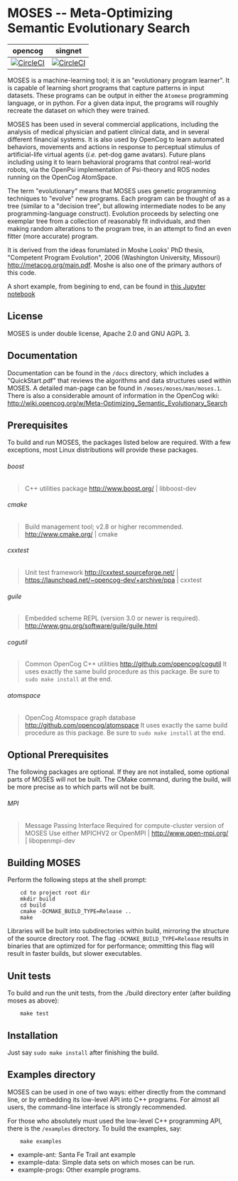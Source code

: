 
MOSES -- Meta-Optimizing Semantic Evolutionary Search
=====================================================

opencog | singnet
------- | -------
[![CircleCI](https://circleci.com/gh/opencog/asmoses.svg?style=svg)](https://circleci.com/gh/opencog/asmoses) | [![CircleCI](https://circleci.com/gh/singnet/asmoses.svg?style=svg)](https://circleci.com/gh/singnet/asmoses)

MOSES is a machine-learning tool; it is an "evolutionary program
learner". It is capable of learning short programs that capture
patterns in input datasets.  These programs can be output in either
the `Atomese` programming language, or in python.  For a given data
input, the programs will roughly recreate the dataset on which they
were trained.

MOSES has been used in several commercial applications, including
the analysis of medical physician and patient clinical data, and
in several different financial systems.  It is also used by OpenCog
to learn automated behaviors, movements and actions in response to
perceptual stimulus of artificial-life virtual agents (*i.e.* pet-dog
game avatars). Future plans including using it to learn behavioral
programs that control real-world robots, via the OpenPsi implementation
of Psi-theory and ROS nodes running on the OpenCog AtomSpace.

The term "evolutionary" means that MOSES uses genetic programming
techniques to "evolve" new programs. Each program can be thought
of as a tree (similar to a "decision tree", but allowing intermediate
nodes to be any programming-language construct).  Evolution proceeds
by selecting one exemplar tree from a collection of reasonably fit
individuals, and then making random alterations to the program tree,
in an attempt to find an even fitter (more accurate) program.

It is derived from the ideas forumlated in Moshe Looks' PhD thesis,
"Competent Program Evolution", 2006 (Washington University, Missouri)
http://metacog.org/main.pdf.  Moshe is also one of the primary authors
of this code.

A short example, from begining to end, can be found in
[this Jupyter notebook](https://robert-haas.github.io/mevis-docs/code/examples/moses.html)


License
-------
MOSES is under double license, Apache 2.0 and GNU AGPL 3.


Documentation
-------------
Documentation can be found in the `/docs` directory, which includes a
"QuickStart.pdf" that reviews the algorithms and data structures
used within MOSES.  A detailed man-page can be found in
`/moses/moses/man/moses.1`.  There is also a considerable amount of
information in the OpenCog wiki:
http://wiki.opencog.org/w/Meta-Optimizing_Semantic_Evolutionary_Search

Prerequisites
-------------
To build and run MOSES, the packages listed below are required. With a
few exceptions, most Linux distributions will provide these packages.

###### boost
> C++ utilities package
> http://www.boost.org/ | libboost-dev

###### cmake
> Build management tool; v2.8 or higher recommended.
> http://www.cmake.org/ | cmake

###### cxxtest
> Unit test framework
> http://cxxtest.sourceforge.net/ |
> https://launchpad.net/~opencog-dev/+archive/ppa | cxxtest

###### guile
> Embedded scheme REPL (version 3.0 or newer is required).
> http://www.gnu.org/software/guile/guile.html

###### cogutil
> Common OpenCog C++ utilities
> http://github.com/opencog/cogutil
> It uses exactly the same build procedure as this package. Be sure
  to `sudo make install` at the end.

###### atomspace
> OpenCog Atomspace graph database
> http://github.com/opencog/atomspace
> It uses exactly the same build procedure as this package. Be sure
  to `sudo make install` at the end.

Optional Prerequisites
----------------------
The following packages are optional. If they are not installed, some
optional parts of MOSES will not be built.  The CMake command, during
the build, will be more precise as to which parts will not be built.

###### MPI
> Message Passing Interface
> Required for compute-cluster version of MOSES
> Use either MPICHV2 or OpenMPI |
> http://www.open-mpi.org/ | libopenmpi-dev

Building MOSES
--------------
Perform the following steps at the shell prompt:
```
    cd to project root dir
    mkdir build
    cd build
    cmake -DCMAKE_BUILD_TYPE=Release ..
    make
```
Libraries will be built into subdirectories within build, mirroring the
structure of the source directory root. The flag
`-DCMAKE_BUILD_TYPE=Release`
results in binaries that are optimized for for performance; ommitting
this flag will result in faster builds, but slower executables.

Unit tests
----------
To build and run the unit tests, from the ./build directory enter (after
building moses as above):
```
    make test
```

Installation
------------
Just say `sudo make install`  after finishing the build.


Examples directory
------------------
MOSES can be used in one of two ways: either directly from the command
line, or by embedding its low-level API into C++ programs. For almost
all users, the command-line interface is strongly recommended.

For those who absolutely must used the low-level C++ programming API,
there is the `/examples` directory.  To build the examples, say:
```
    make examples
```
* example-ant: Santa Fe Trail ant example
* example-data: Simple data sets on which moses can be run.
* example-progs: Other example programs.
